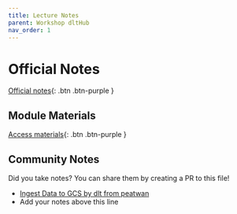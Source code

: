 ```yaml
---
title: Lecture Notes
parent: Workshop dltHub
nav_order: 1
---
```


# Official Notes

[Official notes](https://github.com/DataTalksClub/data-engineering-zoomcamp/blob/main/cohorts/2025/workshops/dlt/data_ingestion_workshop.md){: .btn .btn-purple }

## Module Materials

[Access materials](https://github.com/DataTalksClub/data-engineering-zoomcamp/blob/main/cohorts/2025/workshops/dlt/README.md){: .btn .btn-purple }

## Community Notes

Did you take notes? You can share them by creating a PR to this file!

* [Ingest Data to GCS by dlt from peatwan](https://github.com/peatwan/de-zoomcamp/tree/main/workshop/dlt/homework/load_to_gcs)
* Add your notes above this line